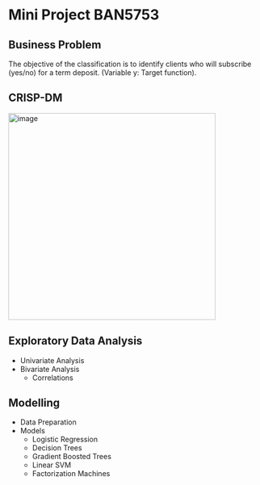# Mini Project BAN5753

## Business Problem
The objective of the classification is to identify clients who will subscribe (yes/no) for a term deposit. (Variable y: Target function).

## CRISP-DM
<img width="410" alt="image" src="https://user-images.githubusercontent.com/89999861/202351216-4f728ebc-26d0-4d0a-b1de-f8f589628cac.png">

## Exploratory Data Analysis
- Univariate Analysis
- Bivariate Analysis
  - Correlations

## Modelling
- Data Preparation
- Models
  - Logistic Regression
  - Decision Trees
  - Gradient Boosted Trees
  - Linear SVM
  - Factorization Machines
  

